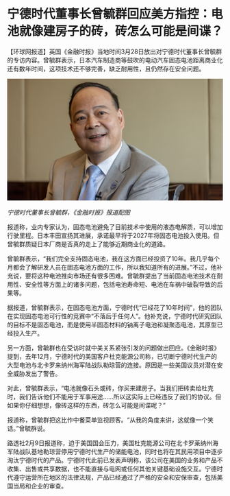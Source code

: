 # 宁德时代董事长曾毓群回应美方指控：电池就像建房子的砖，砖怎么可能是间谍？

【环球网报道】英国《金融时报》当地时间3月28日放出对宁德时代董事长曾毓群的专访内容。曾毓群表示，日本汽车制造商等鼓吹的电动汽车固态电池距离商业化还有数年时间，这项技术还不够完善，缺乏耐用性，且仍然存在安全问题。

![1aae8f29d8fcd772a124e2ab2cd05fda.jpg](https://raw.githubusercontent.com/qqhsx/qqnews_image/main/2024/03/29/宁德时代董事长曾毓群回应美方指控：电池就像建房子的砖，砖怎么可能是间谍？/1aae8f29d8fcd772a124e2ab2cd05fda.jpg)

_宁德时代董事长曾毓群，《金融时报》报道配图_

报道称，业内专家认为，固态电池避免了目前技术中使用的液态电解质，可以增加行驶里程。日本丰田宣扬其进展，承诺最早将于2027年将固态电池投入使用。但曾毓群质疑日本厂商是否真的走上了能够近期商业化的道路。

曾毓群表示，“我们完全支持固态电池，我在这方面已经投资了10年。我几乎每个月都会了解研发人员在固态电池方面的工作，所以我知道所有的进展。”不过，他补充说，要将这种电池推向市场还有很多困难。曾毓群提出了当前固态电池技术在耐用性、安全性等方面上的诸多问题，包括电池寿命短、电池在车祸中破裂导致的后果等。

据报道，曾毓群表示，在固态电池方面，宁德时代“已经花了10年时间”，他的团队在实现固态电池可行性的竞赛中“不落后于任何人”。他补充说，宁德时代研究团队的目标不是固态电池，而是使用半固态材料的钠离子电池和凝聚态电池，其原型已经投入生产。

另一方面，曾毓群也在受访时就中美关系紧张引发的问题做出回应。《金融时报》提到，去年12月，宁德时代的美国客户杜克能源公司称，已切断宁德时代生产的大型电池与北卡罗来纳州海军陆战队勒琼营的连接。原因是一些美国议员对潜在安全威胁发出了警告。

对此，曾毓群表示，“电池就像石头或砖，你买来建房子。当我们把砖卖给杜克时，我们告诉他们不能用于军事用途……所以这实际上已经违反了我们的协议。但如果你仔细想想，像砖这样的东西，砖怎么可能是间谍呢？”

报道称，曾毓群把这比作中餐菜单监视顾客。“从我的角度来讲，这就像一个笑话。”曾毓群说。

路透社2月9日报道称，迫于美国国会压力，美国杜克能源公司在北卡罗莱纳州海军陆战队基地勒琼营停用宁德时代生产的储能电池，同时也将在其民用项目中逐步淘汰宁德时代的产品。宁德时代此前已发表声明称，该公司在美国的业务和产品不收集、出售或共享数据，也不能直接与电网或任何其他关键基础设施交互。宁德时代遵守运营所在地区的法律法规，产品已经通过了严格的安全和安保审查，包括美国当局和企业的审查。

